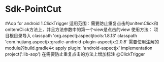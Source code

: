 # Sdk-PointCut
#Aop for android
1.ClickTrigger
 适用范围：需要防止重复点击的onItemClick和onItemClick方法上，并且方法参数中的第一个view是点击的view
 使用方法：
  项目根目录导入
        classpath 'org.aspectj:aspectjtools:1.8.13'
        classpath 'com.hujiang.aspectjx:gradle-android-plugin-aspectjx:2.0.8'
  需要使用注解的module的build.gradle中:
        apply plugin: 'android-aspectjx'
        implementation project(':lib-aop')
  在需要防止重复点击的方法上增加标注
         @ClickTrigger

